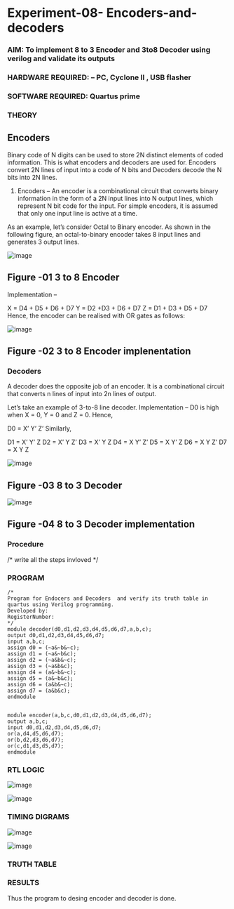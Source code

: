 # Experiment-08- Encoders-and-decoders 
### AIM: To implement 8 to 3 Encoder and  3to8 Decoder using verilog and validate its outputs
### HARDWARE REQUIRED:  – PC, Cyclone II , USB flasher
### SOFTWARE REQUIRED:   Quartus prime
### THEORY 

## Encoders
Binary code of N digits can be used to store 2N distinct elements of coded information. This is what encoders and decoders are used for. Encoders convert 2N lines of input into a code of N bits and Decoders decode the N bits into 2N lines.

1. Encoders –
An encoder is a combinational circuit that converts binary information in the form of a 2N input lines into N output lines, which represent N bit code for the input. For simple encoders, it is assumed that only one input line is active at a time.

As an example, let’s consider Octal to Binary encoder. As shown in the following figure, an octal-to-binary encoder takes 8 input lines and generates 3 output lines.

![image](https://user-images.githubusercontent.com/36288975/171543588-bc0746df-a173-4b35-989e-5fb7d385fe8a.png)
## Figure -01 3 to 8 Encoder 


Implementation –

X = D4 + D5 + D6 + D7
Y = D2 +D3 + D6 + D7
Z = D1 + D3 + D5 + D7 
Hence, the encoder can be realised with OR gates as follows:


![image](https://user-images.githubusercontent.com/36288975/171543740-68403b82-aa93-4c98-9343-f32b14885a2e.png)
## Figure -02 3 to 8 Encoder implenentation 

 ### Decoders 
A decoder does the opposite job of an encoder. It is a combinational circuit that converts n lines of input into 2n lines of output.

Let’s take an example of 3-to-8 line decoder.
Implementation –
D0 is high when X = 0, Y = 0 and Z = 0. Hence,

D0 = X’ Y’ Z’ 
Similarly,

D1 = X’ Y’ Z
D2 = X’ Y Z’
D3 = X’ Y Z
D4 = X Y’ Z’
D5 = X Y’ Z
D6 = X Y Z’
D7 = X Y Z 


![image](https://user-images.githubusercontent.com/36288975/171543978-ee2d0671-2846-40a1-8705-507fd6287a49.png)
## Figure -03 8 to 3 Decoder 



![image](https://user-images.githubusercontent.com/36288975/171543866-5a6eace6-8683-49d7-9c4f-a7cb30ec3035.png)
## Figure -04 8 to 3 Decoder implementation 

### Procedure
/* write all the steps invloved */



### PROGRAM 
```
/*
Program for Endocers and Decoders  and verify its truth table in quartus using Verilog programming.
Developed by: 
RegisterNumber:  
*/
module decoder(d0,d1,d2,d3,d4,d5,d6,d7,a,b,c); 
output d0,d1,d2,d3,d4,d5,d6,d7;
input a,b,c; 
assign d0 = (~a&~b&~c);
assign d1 = (~a&~b&c); 
assign d2 = (~a&b&~c);
assign d3 = (~a&b&c); 
assign d4 = (a&~b&~c); 
assign d5 = (a&~b&c); 
assign d6 = (a&b&~c); 
assign d7 = (a&b&c);
endmodule


module encoder(a,b,c,d0,d1,d2,d3,d4,d5,d6,d7); 
output a,b,c; 
input d0,d1,d2,d3,d4,d5,d6,d7; 
or(a,d4,d5,d6,d7); 
or(b,d2,d3,d6,d7); 
or(c,d1,d3,d5,d7); 
endmodule

```


### RTL LOGIC  


![image](https://github.com/Gokul049/Experiment-08-Encoders-and-decoders-/assets/131269675/2829d3e3-c5f4-4760-9c9f-335b8b035a19)


![image](https://github.com/Gokul049/Experiment-08-Encoders-and-decoders-/assets/131269675/9a3fdadd-c0ca-4c02-8840-6ea478b02ea4)




### TIMING DIGRAMS  

![image](https://github.com/Gokul049/Experiment-08-Encoders-and-decoders-/assets/131269675/fb2616ca-8410-4b25-b8c9-98904343f06c)


![image](https://github.com/Gokul049/Experiment-08-Encoders-and-decoders-/assets/131269675/e4d18bf1-1400-494a-8abe-dfd98dcd9fe3)


### TRUTH TABLE 







### RESULTS 
Thus the program to desing encoder and decoder is done.
